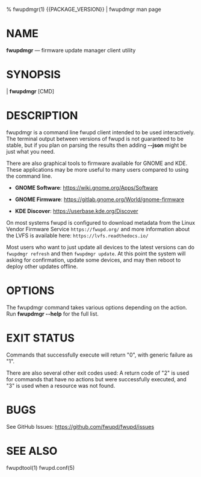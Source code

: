 % fwupdmgr(1) {{PACKAGE_VERSION}} | fwupdmgr man page

NAME
====

**fwupdmgr** — firmware update manager client utility

SYNOPSIS
========

| **fwupdmgr** [CMD]

DESCRIPTION
===========

fwupdmgr is a command line fwupd client intended to be used interactively.
The terminal output between versions of fwupd is not guaranteed to be stable, but if you plan on
parsing the results then adding **\-\-json** might be just what you need.

There are also graphical tools to firmware available for GNOME and KDE.
These applications may be more useful to many users compared to using the command line.

* **GNOME Software**: <https://wiki.gnome.org/Apps/Software>

* **GNOME Firmware**: <https://gitlab.gnome.org/World/gnome-firmware>

* **KDE Discover**: <https://userbase.kde.org/Discover>

On most systems fwupd is configured to download metadata from the Linux Vendor Firmware Service
`https://fwupd.org/` and more information about the LVFS is available here: `https://lvfs.readthedocs.io/`

Most users who want to just update all devices to the latest versions can do `fwupdmgr refresh` and then `fwupdmgr update`.
At this point the system will asking for confirmation, update some devices, and may then reboot to deploy other updates offline.

OPTIONS
=======

The fwupdmgr command takes various options depending on the action.
Run **fwupdmgr \-\-help** for the full list.

EXIT STATUS
===========

Commands that successfully execute will return "0", with generic failure as "1".

There are also several other exit codes used:
A return code of "2" is used for commands that have no actions but were successfully executed,
and "3" is used when a resource was not found.

BUGS
====

See GitHub Issues: <https://github.com/fwupd/fwupd/issues>

SEE ALSO
========

fwupdtool(1)
fwupd.conf(5)
